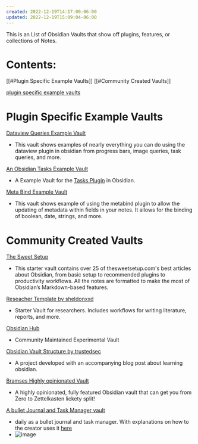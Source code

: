 ```yaml
---
created: 2022-12-19T14:17:00-06:00
updated: 2022-12-19T15:09:04-06:00
---
```

This is an List of Obsidian Vaults that show off plugins, features, or collections of Notes.

# Contents:

[[#Plugin Specific Example Vaults]]
[[#Community Created Vaults]]

[plugin specific example vaults](#Plugin-Specific-Example-Vaults)
# Plugin Specific Example Vaults
[Dataview Queries Example Vault](https://github.com/s-blu/obsidian_dataview_example_vault)
- This vault shows examples of nearly everything you can do using the dataview plugin in obsidian from progress bars, image queries, task queries, and more.

[An Obsidian Tasks Example Vault](https://github.com/obsidian-tasks-group/obsidian-tasks/tree/main/resources/sample_vaults)
- A Example Vault for the [Tasks Plugin](https://github.com/obsidian-tasks-group/obsidian-tasks) in Obsidian.

[Meta Bind Example Vault](https://github.com/mProjectsCode/obsidian-meta-bind-plugin/tree/master/exampleVault)
- This vault shows example of using the metabind plugin to allow the updating of metadata within fields in your notes. It allows for the binding of boolean, date, strings, and more.


# Community Created Vaults
[The Sweet Setup](https://thesweetsetup.com/wp-content/uploads/2021/12/sweet-setup-obsidian-starter-vault.zip)
- This starter vault contains over 25 of thesweetsetup.com's best articles about Obsidian, from basic setup to recommended plugins to productivity workflows. All the notes are formatted to make the most of Obsidian’s Markdown-based features.


[Reseacher Template by sheldonxxd](https://github.com/sheldonxxd/obsidian_vault_template_for_researcher)
- Starter Vault for researchers. Includes workflows for writing literature, reports, and more.

[Obsidian Hub](https://github.com/obsidian-community/obsidian-hub)
- Community Maintained Experimental Vault

[Obsidian Vault Structure by trustedsec](https://github.com/trustedsec/Obsidian-Vault-Structure)
- A project developed with an accompanying blog post about learning obsidian.

[Bramses Highly opinionated Vault](https://github.com/bramses/bramses-highly-opinionated-vault-2023)
- A highly opinionated, fully featured Obsidian vault that can get you from Zero to Zettelkasten lickety split!

[A bullet Journal and Task Manager vault](https://drive.google.com/file/d/1N5IQKertzJFMpHb62SOi2Eq9wR0DV3S6/view?usp=share_link)
- daily as a bullet journal and task manager. With explanations on how to the creator uses it [here](https://www.travelertechie.com/2022/12/bullet-journal-and-task-management-in.html)
- ![image](https://user-images.githubusercontent.com/88785126/208286018-bfcde850-4241-4f44-a385-969584904a2a.png)

